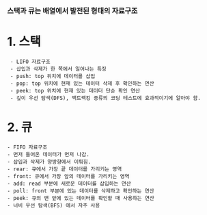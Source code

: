 ### 스택과 큐는 배열에서 발전된 형태의 자료구조

# 1. 스택
     - LIFO 자료구조
     - 삽입과 삭제가 한 쪽에서 일어나는 특징
     - push: top 위치에 데이터를 삽입
     - pop: top 위치에 현재 있는 데이터 삭제 후 확인하는 연산
     - peek: top 위치에 현재 있는 데이터 단순 확인 연산
     - 깊이 우선 탐색(DFS), 백트랙킹 종류의 코딩 테스트에 효과적이기에 알아야 함.


# 2. 큐
    - FIFO 자료구조
    - 먼저 들어온 데이터가 먼저 나감.
    - 삽입과 삭제가 양방향에서 이뤄짐.
    - rear: 큐에서 가장 끝 데이터를 가리키는 영역
    - front: 큐에서 가장 앞의 데이터를 가리키는 영역
    - add: read 부분에 새로운 데이터를 삽입하는 연산
    - poll: front 부분에 있는 데이터를 삭제하고 확인하는 연산
    - peek: 큐의 맨 앞에 있는 데이터를 확인할 때 사용하는 연산
    - 너비 우선 탐색(BFS) 에서 자주 사용
